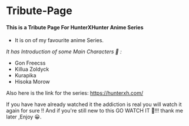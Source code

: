 # Tribute-Page

#### This is a Tribute Page For HunterXHunter Anime Series
* It is on of my favourite anime Series.

*It has Introduction of some Main Characters :supervillain: :*
- Gon Freecss
- Killua Zoldyck
- Kurapika
- Hisoka Morow

Also here is the link for the series: https://hunterxh.com/

If you have have already watched it the addiction is real you will watch it again for sure !!
And if you're still new to this GO WATCH IT :eyes:!!! thank me later ,Enjoy :grinning:.

